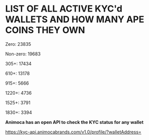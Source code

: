 # LIST OF ALL ACTIVE KYC'd WALLETS AND HOW MANY APE COINS THEY OWN

Zero: 23835

Non-zero: 19683

305+: 17434

610+: 13178

915+: 5666

1220+: 4736

1525+: 3791

1830+: 3394

**Animoca has an open API to check the KYC status for any wallet**

https://kyc-api.animocabrands.com/v1.0/profile/?walletAddress=